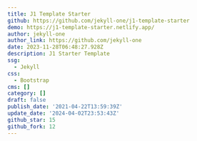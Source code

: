 ```yaml
---
title: J1 Template Starter
github: https://github.com/jekyll-one/j1-template-starter
demo: https://j1-template-starter.netlify.app/
author: jekyll-one
author_link: https://github.com/jekyll-one
date: 2023-11-28T06:48:27.928Z
description: J1 Starter Template
ssg:
  - Jekyll
css:
  - Bootstrap
cms: []
category: []
draft: false
publish_date: '2021-04-22T13:59:39Z'
update_date: '2024-04-02T23:53:43Z'
github_star: 15
github_fork: 12
---
```

